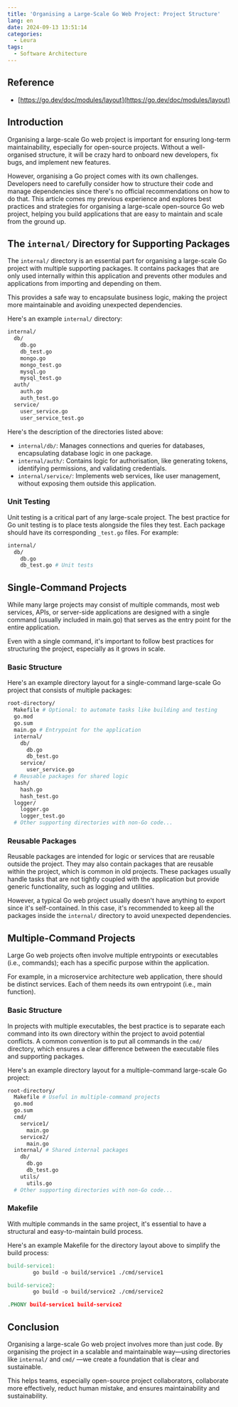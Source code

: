 ```yaml
---
title: 'Organising a Large-Scale Go Web Project: Project Structure'
lang: en
date: 2024-09-13 13:51:14
categories:
  - Leura
tags:
  - Software Architecture
---
```


## Reference

- [https://go.dev/doc/modules/layout](https://go.dev/doc/modules/layout)

## Introduction

Organising a large-scale Go web project is important for ensuring long-term maintainability, especially for open-source projects. Without a well-organised structure, it will be crazy hard to onboard new developers, fix bugs, and implement new features.

However, organising a Go project comes with its own challenges. Developers need to carefully consider how to structure their code and manage dependencies since there's no official recommendations on how to do that. This article comes my previous experience and explores best practices and strategies for organising a large-scale open-source Go web project, helping you build applications that are easy to maintain and scale from the ground up.

## The `internal/` Directory for Supporting Packages

The `internal/` directory is an essential part for organising a large-scale Go project with multiple supporting packages. It contains packages that are only used internally within this application and prevents other modules and applications from importing and depending on them.

This provides a safe way to encapsulate business logic, making the project more maintainable and avoiding unexpected dependencies.

Here's an example `internal/` directory:

```bash
internal/
  db/
    db.go
    db_test.go
    mongo.go
    mongo_test.go
    mysql.go
    mysql_test.go
  auth/
    auth.go
    auth_test.go
  service/
    user_service.go
    user_service_test.go
```

Here's the description of the directories listed above:

- `internal/db/`: Manages connections and queries for databases, encapsulating database logic in one package.
- `internal/auth/`: Contains logic for authorisation, like generating tokens, identifying permissions, and validating credentials.
- `internal/service/`: Implements web services, like user management, without exposing them outside this application.

### Unit Testing

Unit testing is a critical part of any large-scale project. The best practice for Go unit testing is to place tests alongside the files they test. Each package should have its corresponding `_test.go` files. For example:

```bash
internal/
  db/
    db.go
    db_test.go # Unit tests
```

## Single-Command Projects

While many large projects may consist of multiple commands, most web services, APIs, or server-side applications are designed with a single command (usually included in main.go) that serves as the entry point for the entire application.

Even with a single command, it's important to follow best practices for structuring the project, especially as it grows in scale.

### Basic Structure

Here's an example directory layout for a single-command large-scale Go project that consists of multiple packages:

```bash
root-directory/
  Makefile # Optional: to automate tasks like building and testing
  go.mod
  go.sum
  main.go # Entrypoint for the application
  internal/
    db/
      db.go
      db_test.go
    service/
      user_service.go
  # Reusable packages for shared logic
  hash/
    hash.go
    hash_test.go
  logger/
    logger.go
    logger_test.go
  # Other supporting directories with non-Go code...
```

### Reusable Packages

Reusable packages are intended for logic or services that are reusable outside the project. They may also contain packages that are reusable within the project, which is common in old projects. These packages usually handle tasks that are not tightly coupled with the application but provide generic functionality, such as logging and utilities.

However, a typical Go web project usually doesn't have anything to export since it's self-contained. In this case, it's recommended to keep all the packages inside the `internal/` directory to avoid unexpected dependencies.

## Multiple-Command Projects

Large Go web projects often involve multiple entrypoints or executables (i.e., commands); each has a specific purpose within the application.

For example, in a microservice architecture web application, there should be distinct services. Each of them needs its own entrypoint (i.e., main function).

### Basic Structure

In projects with multiple executables, the best practice is to separate each command into its own directory within the project to avoid potential conflicts. A common convention is to put all commands in the `cmd/` directory, which ensures a clear difference between the executable files and supporting packages.

Here's an example directory layout for a multiple-command large-scale Go project:

```bash
root-directory/
  Makefile # Useful in multiple-command projects
  go.mod
  go.sum
  cmd/
    service1/
      main.go
    service2/
      main.go
  internal/ # Shared internal packages
    db/
      db.go
      db_test.go
    utils/
      utils.go
  # Other supporting directories with non-Go code...
```

### Makefile

With multiple commands in the same project, it's essential to have a structural and easy-to-maintain build process.

Here's an example Makefile for the directory layout above to simplify the build process:

```makefile
build-service1:
		go build -o build/service1 ./cmd/service1

build-service2:
		go build -o build/service2 ./cmd/service2

.PHONY build-service1 build-service2
```

## Conclusion

Organising a large-scale Go web project involves more than just code. By organising the project in a scalable and maintainable way—using directories like `internal/` and `cmd/` —we create a foundation that is clear and sustainable.

This helps teams, especially open-source project collaborators, collaborate more effectively, reduct human mistake, and ensures maintainability and sustainability.
